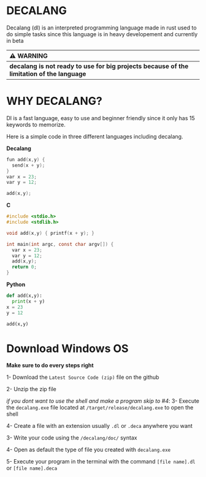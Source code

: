 # DECALANG

Decalang (dl) is an interpreted programming language made in rust used to do simple tasks since this language is in heavy developement and currently in beta 


|                                  :warning: WARNING                                  |
|:------------------------------------------------------------------------------------|
| **decalang is not ready to use for big projects because of the limitation of the language**   |


# WHY DECALANG?

Dl is a fast language, easy to use and beginner friendly since it only has 15 keywords to memorize.

Here is a simple code in three different languages including decalang.

**Decalang**

```c
fun add(x,y) { 
  send(x + y); 
}
var x = 23;
var y = 12;

add(x,y);
```

**C**

```c
#include <stdio.h>
#include <stdlib.h>

void add(x,y) { printf(x + y); }

int main(int argc, const char argv[]) {
  var x = 23;
  var y = 12;
  add(x,y);
  return 0;
}
```

**Python**

```python
def add(x,y): 
  print(x + y)
x = 23
y = 12

add(x,y)
```

# Download Windows OS

**Make sure to do every steps right**


1- Download the `Latest Source Code (zip)` file on the github

2- Unzip the zip file

*if you dont want to use the shell and make a program skip to #4*: 3- Execute the `decalang.exe` file located at `/target/release/decalang.exe` to open the shell

4- Create a file with an extension usually `.dl` or `.deca` anywhere you want

3- Write your code using the `/decalang/doc/` syntax

4- Open as default the type of file you created with `decalang.exe`

5- Execute your program in the terminal with the command `[file name].dl` or `[file name].deca`

